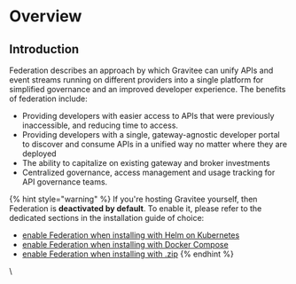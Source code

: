 # Overview

## Introduction

Federation describes an approach by which Gravitee can unify APIs and event streams running on different providers into a single platform for simplified governance and an improved developer experience. The benefits of federation include:

* Providing developers with easier access to APIs that were previously inaccessible, and reducing time to access.&#x20;
* Providing developers with a single, gateway-agnostic developer portal to discover and consume APIs in a unified way no matter where they are deployed
* The ability to capitalize on existing gateway and broker investments
* Centralized governance, access management and usage tracking for API governance teams.

{% hint style="warning" %}
If you're hosting Gravitee yourself, then Federation is **deactivated by default**. To enable it, please refer to the dedicated sections in the installation guide of choice:

* [enable Federation when installing with Helm on Kubernetes](../../installation-and-upgrades/install-gravitee-api-management/installing-gravitee-api-management-on-premise/install-on-kubernetes.md#federation)
* [enable Federation when installing with Docker Compose](../../installation-and-upgrades/install-gravitee-api-management/installing-gravitee-api-management-on-premise/install-on-docker/custom-install-with-docker-compose.md#enable-federation)
* [enable Federation when installing with .zip](../../installation-and-upgrades/install-gravitee-api-management/installing-gravitee-api-management-on-premise/install-with-.zip.md#federation)
{% endhint %}

\
